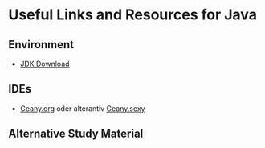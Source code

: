 # Useful Links and Resources for Java
## Environment
*	[JDK Download](https://adoptopenjdk.net/)

## IDEs
* [Geany.org](https://geany.org/) oder alterantiv [Geany.sexy](https://geany.sexy//)

## Alternative Study Material